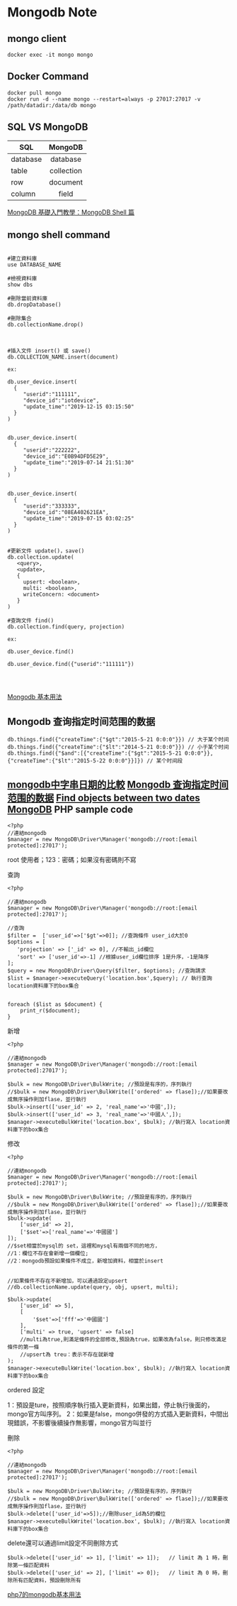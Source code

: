 Mongodb Note
=======

mongo client
----------

```
docker exec -it mongo mongo

```
Docker Command
----------

```
docker pull mongo
docker run -d --name mongo --restart=always -p 27017:27017 -v  /path/datadir:/data/db mongo
```


SQL VS MongoDB 
----------


| SQL           | MongoDB       |
| ------------- |:-------------:|
| database      | database      |
| table         | collection    |
| row           | document      |
| column        | field         |

[MongoDB 基礎入門教學：MongoDB Shell 篇](https://blog.gtwang.org/programming/getting-started-with-mongodb-shell-1/)

mongo shell command
----------


```

#建立資料庫
use DATABASE_NAME

#檢視資料庫
show dbs

#刪除當前資料庫
db.dropDatabase()

#刪除集合
db.collectionName.drop()



#插入文件 insert() 或 save()
db.COLLECTION_NAME.insert(document)

ex:

db.user_device.insert(
  {
     "userid":"111111",
     "device_id":"iotdevice",
     "update_time":"2019-12-15 03:15:50"
  }
)


db.user_device.insert(
  {
     "userid":"222222",
     "device_id":"E0B94DFD5E29",
     "update_time":"2019-07-14 21:51:30"
  }
)


db.user_device.insert(
  {
     "userid":"333333",
     "device_id":"08EA402621EA",
     "update_time":"2019-07-15 03:02:25"
  }
)


#更新文件 update()，save()
db.collection.update(
   <query>,
   <update>,
   {
     upsert: <boolean>,
     multi: <boolean>,
     writeConcern: <document>
   }
)

#查詢文件 find()
db.collection.find(query, projection)

ex:

db.user_device.find()

db.user_device.find({"userid":"111111"})




```


[Mongodb 基本用法](https://www.itread01.com/content/1545639315.html)


Mongodb 查询指定时间范围的数据
----------

```
db.things.find({"createTime":{"$gt":"2015-5-21 0:0:0"}}) // 大于某个时间
db.things.find({"createTime":{"$lt":"2014-5-21 0:0:0"}}) // 小于某个时间
db.things.find({"$and":[{"createTime":{"$gt":"2015-5-21 0:0:0"}},{"createTime":{"$lt":"2015-5-22 0:0:0"}}]}) // 某个时间段
```
[mongodb中字串日期的比較](https://www.itread01.com/content/1546274175.html)
[Mongodb 查询指定时间范围的数据](https://blog.csdn.net/u011368551/article/details/81219820)
[Find objects between two dates MongoDB](https://stackoverflow.com/questions/2943222/find-objects-between-two-dates-mongodb)
PHP sample code
----------

```
<?php
//連結mongodb
$manager = new MongoDB\Driver\Manager('mongodb://root:[email protected]:27017');
```

root 使用者；123：密碼；如果沒有密碼則不寫


查詢

```
<?php

//連結mongodb
$manager = new MongoDB\Driver\Manager('mongodb://root:[email protected]:27017');

//查詢
$filter =  ['user_id'=>['$gt'=>0]]; //查詢條件 user_id大於0
$options = [
   'projection' => ['_id' => 0], //不輸出_id欄位
   'sort' => ['user_id'=>-1] //根據user_id欄位排序 1是升序，-1是降序
];
$query = new MongoDB\Driver\Query($filter, $options); //查詢請求
$list = $manager->executeQuery('location.box',$query); // 執行查詢 location資料庫下的box集合


foreach ($list as $document) {
    print_r($document); 
}

```

新增

```
<?php

//連結mongodb
$manager = new MongoDB\Driver\Manager('mongodb://root:[email protected]:27017');

$bulk = new MongoDB\Driver\BulkWrite; //預設是有序的，序列執行
//$bulk = new MongoDB\Driver\BulkWrite(['ordered' => flase]);//如果要改成無序操作則加flase，並行執行
$bulk->insert(['user_id' => 2, 'real_name'=>'中國',]);
$bulk->insert(['user_id' => 3, 'real_name'=>'中國人',]);
$manager->executeBulkWrite('location.box', $bulk); //執行寫入 location資料庫下的box集合

```

修改

```
<?php

//連結mongodb
$manager = new MongoDB\Driver\Manager('mongodb://root:[email protected]:27017');

$bulk = new MongoDB\Driver\BulkWrite; //預設是有序的，序列執行
//$bulk = new MongoDB\Driver\BulkWrite(['ordered' => flase]);//如果要改成無序操作則加flase，並行執行
$bulk->update(
	['user_id' => 2],
	['$set'=>['real_name'=>'中國國']
]); 
//$set相當於mysql的 set，這裡和mysql有兩個不同的地方，
//1：欄位不存在會新增一個欄位;
//2：mongodb預設如果條件不成立，新增加資料，相當於insert


//如果條件不存在不新增加，可以通過設定upsert
//db.collectionName.update(query, obj, upsert, multi);

$bulk->update(
	['user_id' => 5],
	[
		'$set'=>['fff'=>'中國國']
	],
	['multi' => true, 'upsert' => false] 
	//multi為true,則滿足條件的全部修改,預設為true，如果改為false，則只修改滿足條件的第一條
	//upsert為 treu：表示不存在就新增
);
$manager->executeBulkWrite('location.box', $bulk); //執行寫入 location資料庫下的box集合
```
ordered 設定

1：預設是ture，按照順序執行插入更新資料，如果出錯，停止執行後面的，mongo官方叫序列。
2：如果是false，mongo併發的方式插入更新資料，中間出現錯誤，不影響後續操作無影響，mongo官方叫並行


刪除

```
<?php

//連結mongodb
$manager = new MongoDB\Driver\Manager('mongodb://root:[email protected]:27017');

$bulk = new MongoDB\Driver\BulkWrite; //預設是有序的，序列執行
//$bulk = new MongoDB\Driver\BulkWrite(['ordered' => flase]);//如果要改成無序操作則加flase，並行執行
$bulk->delete(['user_id'=>5]);//刪除user_id為5的欄位
$manager->executeBulkWrite('location.box', $bulk); //執行寫入 location資料庫下的box集合
```

delete還可以通過limit設定不同刪除方式

```
$bulk->delete(['user_id' => 1], ['limit' => 1]);   // limit 為 1 時，刪除第一條匹配資料
$bulk->delete(['user_id' => 2], ['limit' => 0]);   // limit 為 0 時，刪除所有匹配資料，預設刪除所有

```

[php7的mongodb基本用法](https://www.itread01.com/content/1545617347.html)



